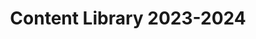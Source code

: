 ---
title: Content Library 2023-2024
redirect_to: https://docs.google.com/spreadsheets/d/1FS9AP4f6n7Z0ykTT_VYrNywRJ473o-wpixFZIQQ9Ilo/edit?usp=sharing
redirect_from: 
  - /ContentLibrary2324
  - /contentlibrary2324
---